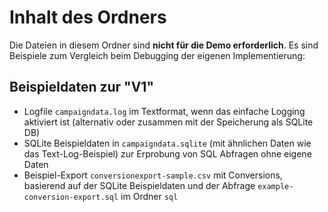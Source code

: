 # Inhalt des Ordners
Die Dateien in diesem Ordner sind **nicht für die Demo erforderlich**. Es sind Beispiele zum Vergleich beim Debugging der eigenen Implementierung: 

## Beispieldaten zur "V1"
- Logfile `campaigndata.log` im Textformat, wenn das einfache Logging aktiviert ist (alternativ oder zusammen mit der Speicherung als SQLite DB)
- SQLite Beispieldaten in `campaigndata.sqlite` (mit ähnlichen Daten wie das Text-Log-Beispiel) zur Erprobung von SQL Abfragen ohne eigene Daten
- Beispiel-Export `conversionexport-sample.csv` mit Conversions, basierend auf der SQLite Beispieldaten und der Abfrage `example-conversion-export.sql` im Ordner `sql`
